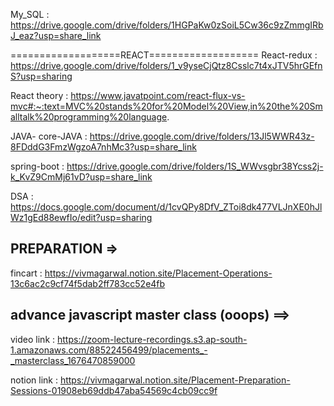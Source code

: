 
My_SQL : https://drive.google.com/drive/folders/1HGPaKw0zSoiL5Cw36c9zZmmgIRbJ_eaz?usp=share_link


===================REACT===================
React-redux : https://drive.google.com/drive/folders/1_v9yseCjQtz8Csslc7t4xJTV5hrGEfnS?usp=sharing 

React theory  :  https://www.javatpoint.com/react-flux-vs-mvc#:~:text=MVC%20stands%20for%20Model%20View,in%20the%20Smalltalk%20programming%20language.

JAVA- core-JAVA : https://drive.google.com/drive/folders/13Jl5WWR43z-8FDddG3FmzWgzoA7nhMc3?usp=share_link

spring-boot : https://drive.google.com/drive/folders/1S_WWvsgbr38Ycss2j-k_KvZ9CmMj61vD?usp=share_link


DSA : https://docs.google.com/document/d/1cvQPy8DfV_ZToi8dk477VLJnXE0hJlWz1gEd88ewfIo/edit?usp=sharing



PREPARATION =>
---------------------
fincart : https://vivmagarwal.notion.site/Placement-Operations-13c6ac2c9cf74f5dab2ff783cc52e4fb

advance javascript master class (ooops)  ==>
------------------------------------------------------

video link : https://zoom-lecture-recordings.s3.ap-south-1.amazonaws.com/88522456499/placements_-_masterclass_1676470859000

notion link : https://vivmagarwal.notion.site/Placement-Preparation-Sessions-01908eb69ddb47aba54569c4cb09cc9f

